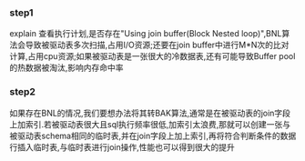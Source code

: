 ### step1
explain 查看执行计划,是否存在"Using join buffer(Block Nested loop)",BNL算法会导致被驱动表多次扫描,占用I/O资源;还要在join buffer中进行M*N次的比对计算,占用cpu资源;如果被驱动表是一张很大的冷数据表,还有可能导致Buffer pool的热数据被淘汰,影响内存命中率

### step2
如果存在BNL的情况,我们要想办法将其转BAK算法,通常是在被驱动表的join字段上加索引.若被驱动表很大且sql执行频率很低,加索引太浪费,那就可以创建一张与被驱动表schema相同的临时表,并在join字段上加上索引,再将符合判断条件的数据行插入临时表,与临时表进行join操作,性能也可以得到很大的提升
